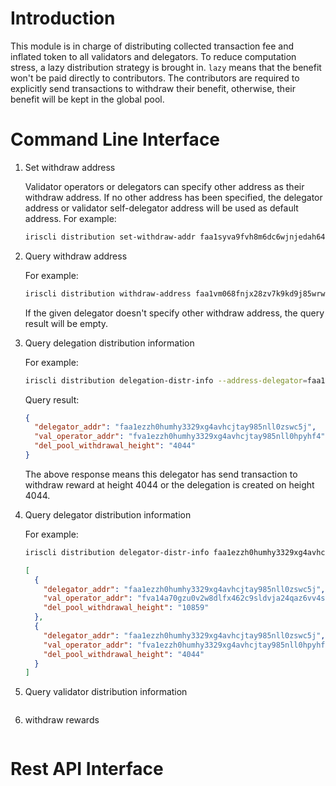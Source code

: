 # Introduction 

This module is in charge of distributing collected transaction fee and inflated token to all validators and delegators. To reduce computation stress, a lazy distribution strategy is brought in. `lazy` means that the benefit won't be paid directly to contributors. The contributors are required to explicitly send transactions to withdraw their benefit, otherwise, their benefit will be kept in the global pool. 

# Command Line Interface

1. Set withdraw address

    Validator operators or delegators can specify other address as their withdraw address. If no other address has been specified, the delegator address or validator self-delegator address will be used as default address.
    For example: 
    ```bash
    iriscli distribution set-withdraw-addr faa1syva9fvh8m6dc6wjnjedah64mmpq7rwwz6nj0k --from mykey --fee=0.004iris --chain-id=irishub-test
    ```

2. Query withdraw address

    For example:
    ```bash
    iriscli distribution withdraw-address faa1vm068fnjx28zv7k9kd9j85wrwhjn8vfsxfmcrz
    ```
    If the given delegator doesn't specify other withdraw address, the query result will be empty.

3. Query delegation distribution information

    For example:
    ```bash
    iriscli distribution delegation-distr-info --address-delegator=faa1ezzh0humhy3329xg4avhcjtay985nll0zswc5j --address-validator=fva1ezzh0humhy3329xg4avhcjtay985nll0hpyhf4
    ```
    Query result:
    ```json
    {
      "delegator_addr": "faa1ezzh0humhy3329xg4avhcjtay985nll0zswc5j",
      "val_operator_addr": "fva1ezzh0humhy3329xg4avhcjtay985nll0hpyhf4",
      "del_pool_withdrawal_height": "4044"
    }
    ```
    The above response means this delegator has send transaction to withdraw reward at height 4044 or the delegation is created on height 4044.

4. Query delegator distribution information

    For example: 
    ```bash
    iriscli distribution delegator-distr-info faa1ezzh0humhy3329xg4avhcjtay985nll0zswc5j
    ```
    ```json
    [
      {
        "delegator_addr": "faa1ezzh0humhy3329xg4avhcjtay985nll0zswc5j",
        "val_operator_addr": "fva14a70gzu0v2w8dlfx462c9sldvja24qaz6vv4sg",
        "del_pool_withdrawal_height": "10859"
      },
      {
        "delegator_addr": "faa1ezzh0humhy3329xg4avhcjtay985nll0zswc5j",
        "val_operator_addr": "fva1ezzh0humhy3329xg4avhcjtay985nll0hpyhf4",
        "del_pool_withdrawal_height": "4044"
      }
    ]
    ```

5. Query validator distribution information
    ```bash
    
    ```

6. withdraw rewards 
    ```bash
    
    ```

# Rest API Interface
